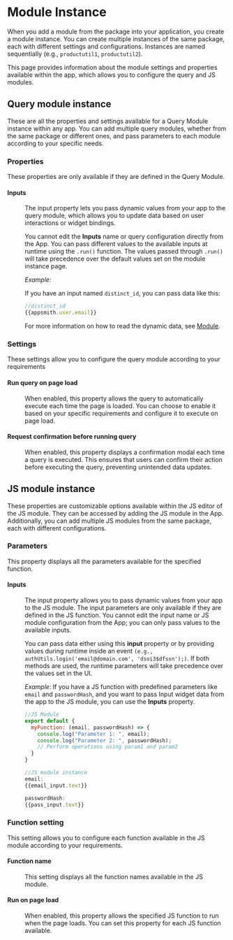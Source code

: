 # Module Instance



When you add a module from the package into your application, you create a module instance. You can create multiple instances of the same package, each with different settings and configurations. Instances are named sequentially (e.g., `productutil1`, `productutil2`).

This page provides information about the module settings and properties available within the app, which allows you to configure the query and JS modules.


<ZoomImage
  src="/img/query-module-ins.drawio.png" 
  alt=""
  caption=""
/>



## Query module instance

These are all the properties and settings available for a Query Module instance within any app. You can add multiple query modules, whether from the same package or different ones, and pass parameters to each module according to your specific needs.


### Properties 

These properties are only available if they are defined in the Query Module. 

#### Inputs


<dd>

The input property lets you pass dynamic values from your app to the query module, which allows you to update data based on user interactions or widget bindings.

You cannot edit the **Inputs** name or query configuration directly from the App. You can pass different values to the available inputs at runtime using the `.run()` function. The values passed through `.run()` will take precedence over the default values set on the module instance page.




<ZoomImage
  src="/img/query-module-instance.png" 
  alt="Inputs image"
  caption=""
/>


*Example:*

If you have an input named `distinct_id`, you can pass data like this:

```js
//distinct_id
{{appsmith.user.email}}
```

For more information on how to read the dynamic data, see [Module](/packages/reference/package).

</dd>



### Settings 

These settings allow you to configure the query module according to your requirements

#### Run query on page load

<dd>

When enabled, this property allows the query to automatically execute each time the page is loaded. You can choose to enable it based on your specific requirements and configure it to execute on page load.


</dd>


#### Request confirmation before running query


<dd>

When enabled, this property displays a confirmation modal each time a query is executed. This ensures that users can confirm their action before executing the query, preventing unintended data updates.






</dd>


## JS module instance

These properties are customizable options available within the JS editor of the JS module. They can be accessed by adding the JS module in the App. Additionally, you can add multiple JS modules from the same package, each with different configurations.


### Parameters 

This property displays all the parameters available for the specified function.


#### Inputs

<dd>

The input property allows you to pass dynamic values from your app to the JS module. The input parameters are only available if they are defined in the JS function. You cannot edit the input name or JS module configuration from the App; you can only pass values to the available inputs. 

You can pass data either using this **input** property or by providing values during runtime inside an event `(e.g., authUtils.login('email@domain.com', 'dsoi3$dfssn');)`. If both methods are used, the runtime parameters will take precedence over the values set in the UI.

*Example*: If you have a JS function with predefined parameters like `email` and `passwordHash`, and you want to pass Input widget data from the app to the JS module, you can use the **Inputs** property.

```js
//JS Module
export default {
  myFunction: (email, passwordHash) => {
    console.log("Parameter 1: ", email);
    console.log("Parameter 2: ", passwordHash);
    // Perform operations using param1 and param2
  }
}
```

```js
//JS module instance
email: 
{{email_input.text}}

passwordHash:
{{pass_input.text}}
```
 <ZoomImage src="/img/inputs-js-module.png" alt="" caption="JS Module Instance | App" />

</dd>

### Function setting

This setting allows you to configure each function available in the JS module according to your requirements.


#### Function name

<dd>

This setting displays all the function names available in the JS module. 



</dd>

#### Run on page load

<dd>

When enabled, this property allows the specified JS function to run when the page loads. You can set this property for each JS function available.


</dd>
